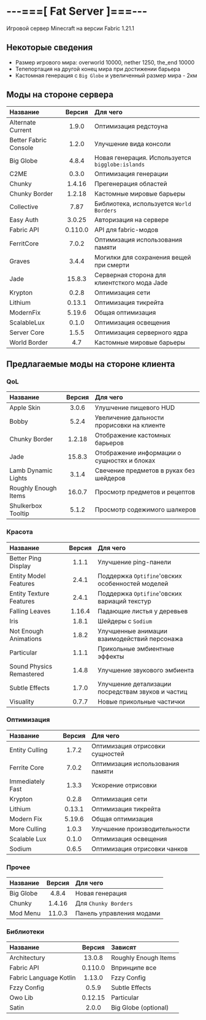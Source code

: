 # ---===[ Fat Server ]===---
Игровой сервер Minecraft на версии Fabric 1.21.1

## Некоторые сведения
* Размер игрового мира: overworld 10000, nether 1250, the_end 10000
* Тепепортация на другой конец мира при достижении барьера
* Кастомная генерация с ```Big Globe``` и увеличенный размер мира - 2км

## Моды на стороне сервера
| Название              | Версия  | Для чего                                             |
| :-------------------- | :-----: | :--------------------------------------------------- |
| Alternate Current     | 1.9.0   | Оптимизация редстоуна                                |
| Better Fabric Console | 1.2.0   | Улучшение вида консоли                               |
| Big Globe             | 4.8.4   | Новая генерация. Используется ```bigglobe:islands``` |
| C2ME                  | 0.3.0   | Оптимизация генерации                                |
| Chunky                | 1.4.16  | Прегенерация областей                                |
| Chunky Border         | 1.2.18  | Кастомные мировые барьеры                            |
| Collective            | 7.87    | Библиотека, используется ```World Borders```         |
| Easy Auth             | 3.0.25  | Авторизация на сервере                               |
| Fabric API            | 0.110.0 | API для fabric-модов                                 |
| FerritCore            | 7.0.2   | Оптимизация использования памяти                     |
| Graves                | 3.4.4   | Могилки для сохранения вещей при смерти              |
| Jade                  | 15.8.3  | Серверная сторона для клиентсткого мода Jade         |
| Krypton               | 0.2.8   | Оптимизация сети                                     |
| Lithium               | 0.13.1  | Оптимизация тикрейта                                 |
| ModernFix             | 5.19.6  | Общая оптимизация                                    |
| ScalableLux           | 0.1.0   | Оптимизация освещения                                |
| Server Core           | 1.5.5   | Оптимизация серверного ядра                          |
| World Border          | 4.7     | Кастомные мировые барьеры                            |

## Предлагаемые моды на стороне клиента

### QoL
| Название              | Версия  | Для чего                                             |
| :-------------------- | :-----: | :--------------------------------------------------- |
| Apple Skin            | 3.0.6   | Улушчение пищевого HUD                               |
| Bobby                 | 5.2.4   | Увеличение дальности прорисовки на клиенте           |
| Chunky Border         | 1.2.18  | Отображение кастомных барьеров                       |
| Jade                  | 15.8.3  | Отображение информации о сущностях и блоках          |
| Lamb Dynamic Lights   | 3.1.4   | Свечение предметов в руках без шейдеров              |
| Roughly Enough Items  | 16.0.7  | Просмотр предметов и рецептов                        |
| Shulkerbox Tooltip    | 5.1.2   | Просмотр содежимого шалкеров                         |

### Красота
| Название                 | Версия  | Для чего                                             |
| :----------------------- | :-----: | :--------------------------------------------------- |
| Better Ping Display      | 1.1.1   | Улучшение ping-панели                                |
| Entity Model Features    | 2.4.1   | Поддержка ```Optifine```'овских особенностей моделей |
| Entity Texture Features  | 2.4.1   | Поддержка ```Optifine```'овских вариаций текстур     |
| Falling Leaves           | 1.16.4  | Падающие листья у деревьев                           |
| Iris                     | 1.8.1   | Шейдеры с ```Sodium```                               |
| Not Enough Animations    | 1.8.2   | Улучшенные анимации взаимодействий персонажа         |
| Particular               | 1.1.1   | Прикольные эмбиентные эффекты                        |
| Sound Physics Remastered | 1.4.8   | Улучшение звукового эмбиента                         |
| Subtle Effects           | 1.7.0   | Улучшение детализации посредствам звуков и частиц    |
| Visuality                | 0.7.7   | Новые прикольные частички                            |

### Оптимизация
| Название              | Версия  | Для чего                                             |
| :-------------------- | :-----: | :--------------------------------------------------- |
| Entity Culling        | 1.7.2   | Оптимизация отрисовки сущностей                      |
| Ferrite Core          | 7.0.2   | Оптимизация использования памяти                     |
| Immediately Fast      | 1.3.3   | Ускорение отрисовки                                  |
| Krypton               | 0.2.8   | Оптимизация сети                                     |
| Lithium               | 0.13.1  | Оптимизация тикрейта                                 |
| Modern Fix            | 5.19.6  | Общая оптимизация                                    |
| More Culling          | 1.0.3   | Улучшение производительности                         |
| Scalable Lux          | 0.1.0   | Оптимизация освещения                                |
| Sodium                | 0.6.5   | Оптимизация отрисовки чанков                         |

### Прочее
| Название              | Версия  | Для чего                                             |
| :-------------------- | :-----: | :--------------------------------------------------- |
| Big Globe             | 4.8.4   | Новая генерация                                      |
| Chunky                | 1.4.16  | Для ```Chunky Borders```                             |
| Mod Menu              | 11.0.3  | Панель управления модами                             |

### Библиотеки
| Название               | Версия  | Зависят                                              |
| :--------------------- | :-----: | :--------------------------------------------------- |
| Architectury           | 13.0.8  | Roughly Enough Items                                 |
| Fabric API             | 0.110.0 | Впринципе все                                        |
| Fabric Language Kotlin | 1.13.0  | Fzzy Config                                          |
| Fzzy Config            | 0.5.9   | Subtle Effects                                       |
| Owo Lib                | 0.12.15 | Particular                                           |
| Satin                  | 2.0.0   | Big Globe (optional)                                 |

